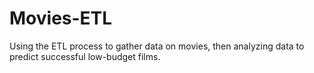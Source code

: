 # Movies-ETL
Using the ETL process to gather data on movies, then analyzing data to predict successful low-budget films.
